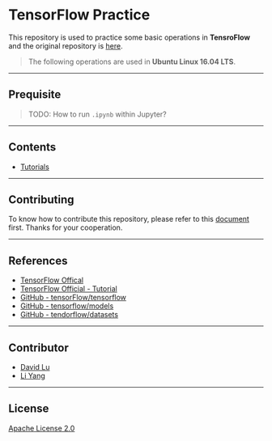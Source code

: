 # TensorFlow Practice

This repository is used to practice some basic operations in **TensroFlow** and the original repository is [here](https://github.com/tensorflow/tensorflow).

> The following operations are used in **Ubuntu Linux 16.04 LTS**.

---
## Prequisite

> TODO: How to run `.ipynb` within Jupyter?

---
## Contents

* [Tutorials](src/tutorials)

---
## Contributing

To know how to contribute this repository, please refer to this [document](CONTRIBUTING.md) first. Thanks for your cooperation.

---
## References

* [TensorFlow Offical](https://www.tensorflow.org/)
* [TensorFlow Official - Tutorial](https://www.tensorflow.org/tutorials/)
* [GitHub - tensorFlow/tensorflow](https://github.com/tensorflow/tensorflow)
* [GitHub - tensorflow/models](https://github.com/tensorflow/models)
* [GitHub - tendorflow/datasets](https://github.com/tensorflow/datasets)

---
## Contributor

* [David Lu](https://github.com/yungshenglu)
* [Li Yang](https://github.com/chenyang14)

---
## License

[Apache License 2.0](LICENSE)